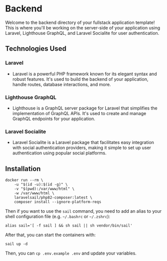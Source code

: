 # Backend

Welcome to the backend directory of your fullstack application template! This is where you'll be working on the server-side of your application using Laravel, Lighthouse GraphQL, and Laravel Socialite for user authentication.

## Technologies Used

### Laravel
- Laravel is a powerful PHP framework known for its elegant syntax and robust features. It's used to build the backend of your application, handle routes, database interactions, and more.

### Lighthouse GraphQL
- Lighthouse is a GraphQL server package for Laravel that simplifies the implementation of GraphQL APIs. It's used to create and manage GraphQL endpoints for your application.

### Laravel Socialite
- Laravel Socialite is a Laravel package that facilitates easy integration with social authentication providers, making it simple to set up user authentication using popular social platforms.

## Installation

```shell
docker run --rm \
    -u "$(id -u):$(id -g)" \
    -v "$(pwd):/var/www/html" \
    -w /var/www/html \
    laravelsail/php82-composer:latest \
    composer install --ignore-platform-reqs
```

Then if you want to use the `sail` command, you need to add an
alias to your shell configuration file (e.g. `~/.bashrc` or
`~/.zshrc`):

```shell
alias sail='[ -f sail ] && sh sail || sh vendor/bin/sail'
```

After that, you can start the containers with:

```shell
sail up -d
```

Then, you can `cp .env.example .env` and update your variables.
